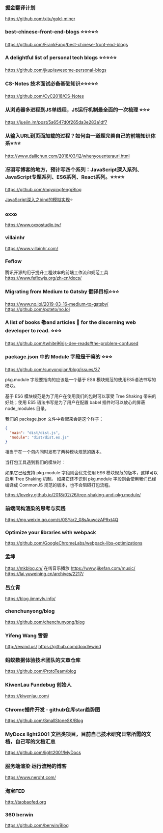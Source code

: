 
### 掘金翻译计划
https://github.com/xitu/gold-miner

### best-chinese-front-end-blogs ⭐️⭐️⭐️⭐️⭐️
https://github.com/FrankFang/best-chinese-front-end-blogs

### A delightful list of personal tech blogs ⭐️⭐️⭐️⭐️⭐️
https://github.com/jkup/awesome-personal-blogs

### CS-Notes 技术面试必备基础知识⭐️⭐️⭐️⭐️⭐️
https://github.com/CyC2018/CS-Notes

### 从浏览器多进程到JS单线程，JS运行机制最全面的一次梳理 ⭐️⭐️⭐️
https://juejin.im/post/5a6547d0f265da3e283a1df7

### 从输入URL到页面加载的过程？如何由一道题完善自己的前端知识体系⭐️⭐️⭐️
http://www.dailichun.com/2018/03/12/whenyouenteraurl.html

### 冴羽写博客的地方，预计写四个系列：JavaScript深入系列、JavaScript专题系列、ES6系列、React系列。⭐️⭐️⭐️⭐️
https://github.com/mqyqingfeng/Blog

[JavaScript深入之bind的模拟实现](https://github.com/mqyqingfeng/Blog/issues/12)⭐️


### oxxo
https://www.oxxostudio.tw/


###  villainhr
https://www.villainhr.com/

###  Feflow
腾讯开源的用于提升工程效率的前端工作流和规范工具
https://www.feflowjs.org/zh-cn/docs/

### Migrating from Medium to Gatsby  翻译目标⭐️⭐️⭐️
https://www.no.lol/2019-03-16-medium-to-gatsby/
https://github.com/poteto/no.lol


### A list of books 📚and articles 📝 for the discerning web developer to read. ⭐️⭐️⭐️
https://github.com/twhite96/js-dev-reads#the-problem-confused


### package.json 中的 Module 字段是干嘛的 ⭐️⭐️⭐️
https://github.com/sunyongjian/blog/issues/37

pkg.module 字段要指向的应该是一个基于 ES6 模块规范的使用ES5语法书写的模块。

基于 ES6 模块规范是为了用户在使用我们的包时可以享受 Tree Shaking 带来的好处；使用 ES5 语法书写是为了用户在配置 babel 插件时可以放心的屏蔽 node_modules 目录。

我们的 package.json 文件中看起来会是这个样子：

```json
{
  "main": "dist/dist.js",
  "module": "dist/dist.es.js"
}
```
相当于在一个包内同时发布了两种模块规范的版本。

当打包工具遇到我们的模块时：

如果它已经支持 pkg.module 字段则会优先使用 ES6 模块规范的版本，这样可以启用 Tree Shaking 机制。
如果它还不识别 pkg.module 字段则会使用我们已经编译成 CommonJS 规范的版本，也不会阻碍打包流程。

https://loveky.github.io/2018/02/26/tree-shaking-and-pkg.module/


### 前端同构渲染的思考与实践
https://mp.weixin.qq.com/s/0SYar2_08sAuwczAP9xt4Q


### Optimize your libraries with webpack

https://github.com/GoogleChromeLabs/webpack-libs-optimizations


### 孟坤
https://mkblog.cn/
在线音乐播放 https://www.jikefan.com/music/
https://lai.yuweining.cn/archives/2217/


###  吕立青
https://blog.jimmylv.info/


### chenchunyong/blog
https://github.com/chenchunyong/blog


### Yifeng Wang 雪碧

http://ewind.us/
https://github.com/doodlewind


### 蚂蚁数据体验技术团队的文章仓库
https://github.com/ProtoTeam/blog


### KiwenLau Fundebug 创始人
https://kiwenlau.com/

### Chrome插件开发 - github仓库star趋势图
https://github.com/SmallStoneSK/Blog


### MyDocs light2001 文档类项目，目前自己技术研究日常所需的文档，自己写的文档汇总
https://github.com/light2001/MyDocs


### 服务端渲染 运行流畅的博客
https://www.neroht.com/


### 淘宝FED
http://taobaofed.org


### 360 berwin
https://github.com/berwin/Blog
